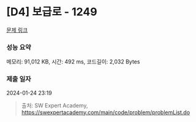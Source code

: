 # [D4] 보급로 - 1249 

[문제 링크](https://swexpertacademy.com/main/code/problem/problemDetail.do?contestProbId=AV15QRX6APsCFAYD) 

### 성능 요약

메모리: 91,012 KB, 시간: 492 ms, 코드길이: 2,032 Bytes

### 제출 일자

2024-01-24 23:19



> 출처: SW Expert Academy, https://swexpertacademy.com/main/code/problem/problemList.do